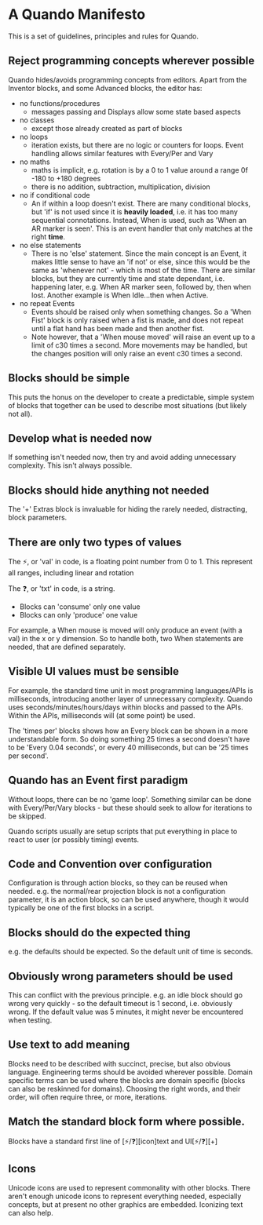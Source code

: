 # A Quando Manifesto

This is a set of guidelines, principles and rules for Quando.

## Reject programming concepts wherever possible

Quando hides/avoids programming concepts from editors.  Apart from the Inventor blocks, and some Advanced blocks, the editor has:
- no functions/procedures
  - messages passing and Displays allow some state based aspects
- no classes
  - except those already created as part of blocks
- no loops
  - iteration exists, but there are no logic or counters for loops.  Event handling allows similar features with Every/Per and Vary
- no maths
  - maths is implicit, e.g. rotation is by a 0 to 1 value around a range 0f -180 to +180 degrees
  - there is no addition, subtraction, multiplication, division
- no if conditional code
  - An if within a loop doesn't exist. There are many conditional blocks, but 'if' is not used since it is **heavily loaded**, i.e. it has too many sequential connotations.  Instead, When is used, such as 'When an AR marker is seen'.  This is an event handler that only matches at the right **time**.
- no else statements
  - There is no 'else' statement.  Since the main concept is an Event, it makes little sense to have an 'if not' or else, since this would be the same as 'whenever not' - which is most of the time.  There are similar blocks, but they are currently time and state dependant, i.e. happening later, e.g. When AR marker seen, followed by, then when lost.  Another example is When Idle...then when Active.
- no repeat Events
  - Events should be raised only when something changes.  So a 'When Fist' block is only raised when a fist is made, and does not repeat until a flat hand has been made and then another fist.
  - Note however, that a 'When mouse moved' will raise an event up to a limit of c30 times a second.  More movements may be handled, but the changes position will only raise an event c30 times a second. 
  
## Blocks should be simple

This puts the honus on the developer to create a predictable, simple system of blocks that together can be used to describe most situations (but likely not all).

## Develop what is needed now

If something isn't needed now, then try and avoid adding unnecessary complexity.  This isn't always possible.

## Blocks should hide anything not needed

The '+' Extras block is invaluable for hiding the rarely needed, distracting, block parameters.

## There are only two types of values

The ⚡, or 'val' in code, is a floating point number from 0 to 1.  This represent all ranges, including linear and rotation

The ❓, or 'txt' in code, is a string.

- Blocks can 'consume' only one value
- Blocks can only 'produce' one value

For example, a When mouse is moved will only produce an event (with a val) in the x or y dimension.  So to handle both, two When statements are needed, that are defined separately.

## Visible UI values must be sensible

For example, the standard time unit in most programming languages/APIs is milliseconds, introducing another layer of unnecessary complexity.  Quando uses seconds/minutes/hours/days within blocks and passed to the APIs.  Within the APIs, milliseconds will (at some point) be used.

The 'times per' blocks shows how an Every block can be shown in a more understandable form.  So doing something 25 times a second doesn't have to be 'Every 0.04 seconds', or every 40 milliseconds, but can be '25 times per second'.

## Quando has an Event first paradigm

Without loops, there can be no 'game loop'. Something similar can be done with Every/Per/Vary blocks - but these should seek to allow for iterations to be skipped.

Quando scripts usually are setup scripts that put everything in place to react to user (or possibly timing) events.

## Code and Convention over configuration

Configuration is through action blocks, so they can be reused when needed.  e.g. the normal/rear projection block is not a configuration parameter, it is an action block, so can be used anywhere, though it would typically be one of the first blocks in a script.

## Blocks should do the expected thing

e.g. the defaults should be expected.  So the default unit of time is seconds.

## Obviously wrong parameters should be used

This can conflict with the previous principle.  e.g. an idle block should go wrong very quickly - so the default timeout is 1 second, i.e. obviously wrong.  If the default value was 5 minutes, it might never be encountered when testing.

## Use text to add meaning

Blocks need to be described with succinct, precise, but also obvious language.  Engineering terms should be avoided wherever possible.  Domain specific terms can be used where the blocks are domain specific (blocks can also be reskinned for domains).  Choosing the right words, and their order, will often require three, or more, iterations.

## Match the standard block form where possible.

Blocks have a standard first line of [⚡/❓][icon]text and UI[⚡/❓][+]

## Icons

Unicode icons are used to represent commonality with other blocks.  There aren't enough unicode icons to represent everything needed, especially concepts, but at present no other graphics are embedded.  Iconizing text can also help.